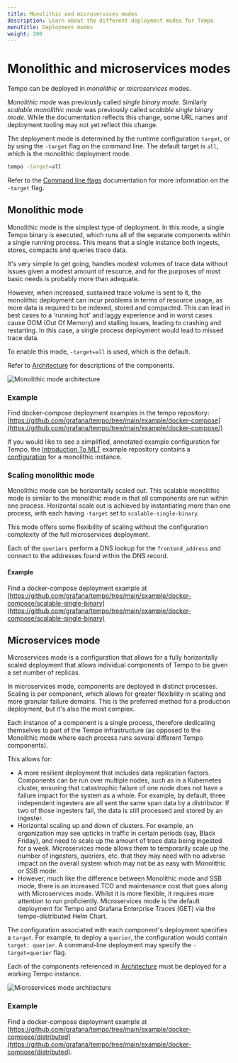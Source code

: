 ```yaml
---
title: Monolithic and microservices modes
description: Learn about the different deployment modes for Tempo
menuTitle: Deployment modes
weight: 200
---
```


# Monolithic and microservices modes

Tempo can be deployed in _monolithic_ or _microservices_ modes.

_Monolithic mode_ was previously called _single binary mode_. Similarly _scalable monolithic mode_ was previously called _scalable single binary mode_.
While the documentation reflects this change, some URL names and deployment tooling may not yet reflect this change.

The deployment mode is determined by the runtime configuration `target`, or
by using the `-target` flag on the command line. The default target is `all`,
which is the monolithic deployment mode.

```bash
tempo -target=all
```

Refer to the [Command line flags](../command-line-flags/) documentation for more information on the `-target` flag.

## Monolithic mode

Monolithic mode is the simplest type of deployment. In this mode, a single Tempo binary is executed, which runs all of the separate components within a single running process.
This means that a single instance both ingests, stores, compacts and queries trace data.

It's very simple to get going, handles modest volumes of trace data without issues given a modest amount of resource, and for the purposes of most basic needs is probably more than adequate.

However, when increased, sustained trace volume is sent to it, the monolithic deployment can incur problems in terms of resource usage, as more data is required to be indexed, stored and compacted.
This can lead in best cases to a 'running hot' and laggy experience and in worst cases cause OOM (Out Of Memory) and stalling issues, leading to crashing and restarting.
In this case, a single process deployment would lead to missed trace data.

To enable this mode, `-target=all` is used, which is the default.

Refer to [Architecture](../../../introduction/architecture/) for descriptions of the components.

![Monolithic mode architecture](/media/docs/tempo/architecture/tempo-TempoSingleBinary-arch.png)

### Example

Find docker-compose deployment examples in the tempo repository: [https://github.com/grafana/tempo/tree/main/example/docker-compose](https://github.com/grafana/tempo/tree/main/example/docker-compose/)

If you would like to see a simplified, annotated example configuration for Tempo, the [Introduction To MLT](https://github.com/grafana/intro-to-mlt) example repository contains a [configuration](https://github.com/grafana/intro-to-mlt/blob/main/tempo/tempo.yaml) for a monolithic instance.

### Scaling monolithic mode

Monolithic mode can be horizontally scaled out.
This scalable monolithic mode is similar to the monolithic mode in that all components are run within one process.
Horizontal scale out is achieved by instantiating more than one process, with each having `-target` set to `scalable-single-binary`.

This mode offers some flexibility of scaling without the configuration complexity of the full
microservices deployment.

Each of the `queriers` perform a DNS lookup for the `frontend_address` and connect to the addresses found within the DNS record.

#### Example

Find a docker-compose deployment example at [https://github.com/grafana/tempo/tree/main/example/docker-compose/scalable-single-binary](https://github.com/grafana/tempo/tree/main/example/docker-compose/scalable-single-binary)

## Microservices mode

Microservices mode is a configuration that allows for a fully horizontally scaled deployment that allows individual components of Tempo to be given a set number of replicas.

In microservices mode, components are deployed in distinct processes.
Scaling is per component, which allows for greater flexibility in scaling and more
granular failure domains. This is the preferred method for a production
deployment, but it's also the most complex.

Each instance of a component is a single process, therefore dedicating themselves to part of the Tempo infrastructure (as opposed to the Monolithic mode where each process runs several different Tempo components).

This allows for:

* A more resilient deployment that includes data replication factors. Components can be run over multiple nodes, such as in a Kubernetes cluster, ensuring that catastrophic failure of one node does not have a failure impact for the system as a whole. For example, by default, three independent ingesters are all sent the same span data by a distributor. If two of those ingesters fail, the data is still processed and stored by an ingester.
* Horizontal scaling up and down of clusters. For example, an organization may see upticks in traffic in certain periods (say, Black Friday), and need to scale up the amount of trace data being ingested for a week. Microservices mode allows them to temporarily scale up the number of ingesters, queriers, etc. that they may need with no adverse impact on the overall system which may not be as easy with Monolithic or SSB mode.
* However, much like the difference between Monolithic mode and SSB mode, there is an increased TCO and maintenance cost that goes along with Microservices mode. Whilst it is more flexible, it requires more attention to run proficiently. Microservices mode is the default deployment for Tempo and Grafana Enterprise Traces (GET) via the tempo-distributed Helm Chart.

The configuration associated with each component's deployment specifies a
`target`. For example, to deploy a `querier`, the configuration would contain
`target: querier`. A command-line deployment may specify the `-target=querier`
flag.

Each of the components referenced in [Architecture](../../../introduction/architecture/) must be deployed for a working Tempo instance.

![Microservices mode architecture](/media/docs/tempo/architecture/tempo-TempoMicroservices-arch.png)

### Example

Find a docker-compose deployment example at [https://github.com/grafana/tempo/tree/main/example/docker-compose/distributed](https://github.com/grafana/tempo/tree/main/example/docker-compose/distributed).
